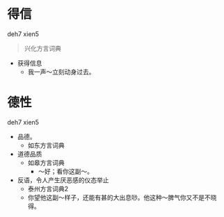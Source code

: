 # 得信
deh7 xien5
> 兴化方言词典
- 获得信息
  - 我一声～立刻动身过去。

# 德性
deh7 xien5
+ 品德。
  * 如东方言词典
+ 道德品质
  * 如皋方言词典
    - ～好；看你这副～。
+ 反语，令人产生厌恶感的仪态举止
  * 泰州方言词典2
  - 你望他这副～样子，还能有甚的大出息唦。他这种～脾气你又不是不晓得。
